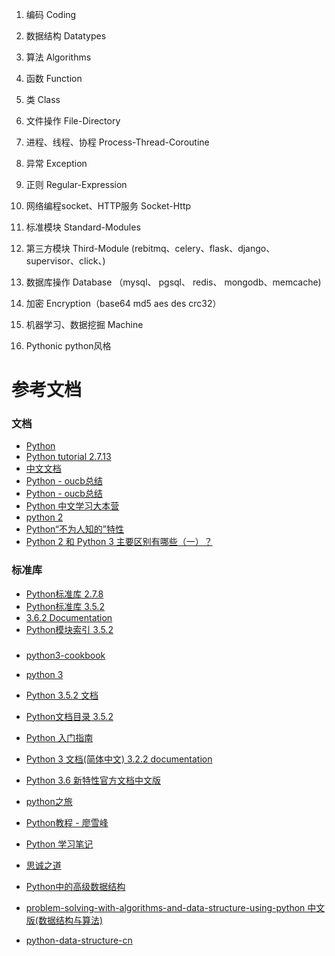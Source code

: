 

1. 编码 Coding

2. 数据结构 Datatypes

3. 算法     Algorithms

4. 函数     Function

5. 类       Class

6. 文件操作 File-Directory

7. 进程、线程、协程 Process-Thread-Coroutine

8. 异常 Exception

9. 正则 Regular-Expression

10. 网络编程socket、HTTP服务 Socket-Http

11. 标准模块   Standard-Modules

12. 第三方模块 Third-Module  (rebitmq、celery、flask、django、supervisor、click、)

13. 数据库操作   Database （mysql、 pgsql、 redis、 mongodb、memcache)

14. 加密 Encryption（base64 md5 aes des crc32）

15. 机器学习、数据挖掘  Machine

16. Pythonic  python风格

# 参考文档 #

###  文档
- [Python](https://github.com/justjavac/free-programming-books-zh_CN#python)
- [Python tutorial 2.7.13](http://www.pythondoc.com/pythontutorial27/index.html) 
- [中文文档](http://python.usyiyi.cn/)
- [Python - oucb总结 ](http://oucb.org/)
- [Python - oucb总结 ](http://oucb.org/329.html)
- [Python 中文学习大本营](http://www.pythondoc.com/)
- [python 2](http://www.runoob.com/python/python-tutorial.html)
- [Python“不为人知的”特性](https://foofish.net/python-tricks-tips.html)
- [Python 2 和 Python 3 主要区别有哪些（一）？](https://foofish.net/python2_python3.html)

###  标准库
- [Python标准库 2.7.8](http://python.usyiyi.cn/translate/python_278/library/index.html)
- [Python标准库 3.5.2](http://python.usyiyi.cn/translate/python_352/library/index.html)
- [3.6.2 Documentation](https://docs.python.org/3.6/library/index.html)
- [Python模块索引 3.5.2](http://python.usyiyi.cn/documents/python_352/py-modindex.html)

###  
- [python3-cookbook](http://python3-cookbook.readthedocs.io/zh_CN/latest/index.html)
- [python 3](http://www.runoob.com/python3/python3-tutorial.html)

- [Python 3.5.2 文档](http://python.usyiyi.cn/translate/python_352/index.html)
- [Python文档目录 3.5.2](http://python.usyiyi.cn/documents/python_352/contents.html)

- [Python 入门指南](http://www.pythondoc.com/pythontutorial3/)
- [Python 3 文档(简体中文) 3.2.2 documentation](http://docspy3zh.readthedocs.io/en/latest/tutorial/)
- [Python 3.6 新特性官方文档中文版](https://juejin.im/entry/5860db8a1b69e6005625eb91)

- [python之旅](https://www.ctolib.com/docs/sfile/explore-python/index.html)

- [Python教程 - 廖雪峰](https://www.liaoxuefeng.com/wiki/0014316089557264a6b348958f449949df42a6d3a2e542c000)
- [Python 学习笔记](https://yijingping.github.io/2014/03/01/python.html)
- [思诚之道](http://www.bjhee.com/category/programming/python)


- [Python中的高级数据结构](http://blog.jobbole.com/65218/)
- [problem-solving-with-algorithms-and-data-structure-using-python 中文版(数据结构与算法)](https://facert.gitbooks.io/python-data-structure-cn/)
- [python-data-structure-cn](https://www.gitbook.com/book/facert/python-data-structure-cn/details)

